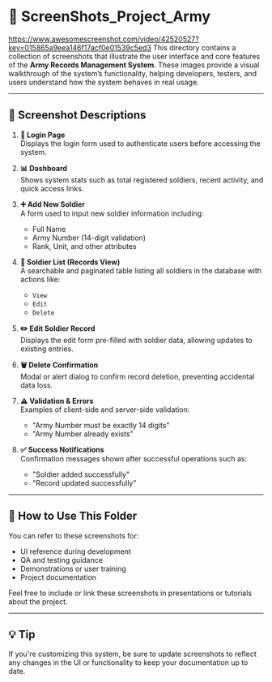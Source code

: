   
# 📁 ScreenShots_Project_Army
https://www.awesomescreenshot.com/video/42520527?key=015865a9eea146f17acf0e01539c5ed3
This directory contains a collection of screenshots that illustrate the user interface and core features of the **Army Records Management System**. These images provide a visual walkthrough of the system’s functionality, helping developers, testers, and users understand how the system behaves in real usage.

---

## 📸 Screenshot Descriptions

1. **🔐 Login Page**  
   Displays the login form used to authenticate users before accessing the system.

2. **📊 Dashboard**  
   Shows system stats such as total registered soldiers, recent activity, and quick access links.

3. **➕ Add New Soldier**  
   A form used to input new soldier information including:
   - Full Name  
   - Army Number (14-digit validation)  
   - Rank, Unit, and other attributes

4. **📄 Soldier List (Records View)**  
   A searchable and paginated table listing all soldiers in the database with actions like:
   - `View`
   - `Edit`
   - `Delete`

5. **✏️ Edit Soldier Record**  
   Displays the edit form pre-filled with soldier data, allowing updates to existing entries.

6. **🗑️ Delete Confirmation**  
   Modal or alert dialog to confirm record deletion, preventing accidental data loss.

7. **⚠️ Validation & Errors**  
   Examples of client-side and server-side validation:
   - "Army Number must be exactly 14 digits"
   - "Army Number already exists"

8. **✅ Success Notifications**  
   Confirmation messages shown after successful operations such as:
   - "Soldier added successfully"
   - "Record updated successfully"

---

## 📂 How to Use This Folder

You can refer to these screenshots for:
- UI reference during development
- QA and testing guidance
- Demonstrations or user training
- Project documentation

Feel free to include or link these screenshots in presentations or tutorials about the project.

---

## 💡 Tip

If you're customizing this system, be sure to update screenshots to reflect any changes in the UI or functionality to keep your documentation up to date.

